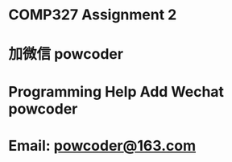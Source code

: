 # COMP327 Assignment 2
# 加微信 powcoder

# Programming Help Add Wechat powcoder

# Email: powcoder@163.com

